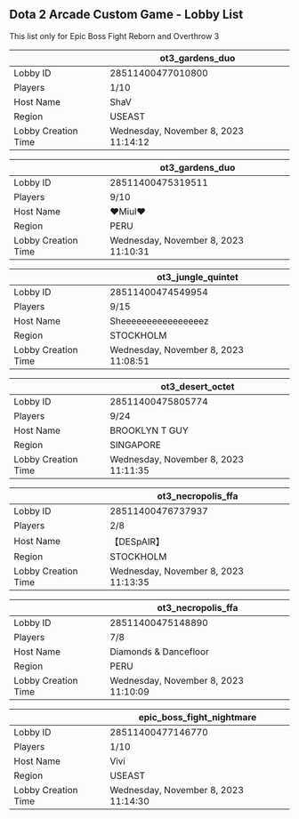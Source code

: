 ## Dota 2 Arcade Custom Game - Lobby List

This list only for Epic Boss Fight Reborn and Overthrow 3

|  | ot3_gardens_duo |
| ------ | ------ |
| Lobby ID | 28511400477010800 |
| Players | 1/10 |
| Host Name | ShaV |
| Region | USEAST |
| Lobby Creation Time | Wednesday, November 8, 2023 11:14:12 |


|  | ot3_gardens_duo |
| ------ | ------ |
| Lobby ID | 28511400475319511 |
| Players | 9/10 |
| Host Name | ♥Miul♥ |
| Region | PERU |
| Lobby Creation Time | Wednesday, November 8, 2023 11:10:31 |


|  | ot3_jungle_quintet |
| ------ | ------ |
| Lobby ID | 28511400474549954 |
| Players | 9/15 |
| Host Name | Sheeeeeeeeeeeeeeeez |
| Region | STOCKHOLM |
| Lobby Creation Time | Wednesday, November 8, 2023 11:08:51 |


|  | ot3_desert_octet |
| ------ | ------ |
| Lobby ID | 28511400475805774 |
| Players | 9/24 |
| Host Name | BROOKLYN T GUY |
| Region | SINGAPORE |
| Lobby Creation Time | Wednesday, November 8, 2023 11:11:35 |


|  | ot3_necropolis_ffa |
| ------ | ------ |
| Lobby ID | 28511400476737937 |
| Players | 2/8 |
| Host Name | 【﻿DESpAIR】 |
| Region | STOCKHOLM |
| Lobby Creation Time | Wednesday, November 8, 2023 11:13:35 |


|  | ot3_necropolis_ffa |
| ------ | ------ |
| Lobby ID | 28511400475148890 |
| Players | 7/8 |
| Host Name | Diamonds & Dancefloor |
| Region | PERU |
| Lobby Creation Time | Wednesday, November 8, 2023 11:10:09 |


|  | epic_boss_fight_nightmare |
| ------ | ------ |
| Lobby ID | 28511400477146770 |
| Players | 1/10 |
| Host Name | Vivi |
| Region | USEAST |
| Lobby Creation Time | Wednesday, November 8, 2023 11:14:30 |


